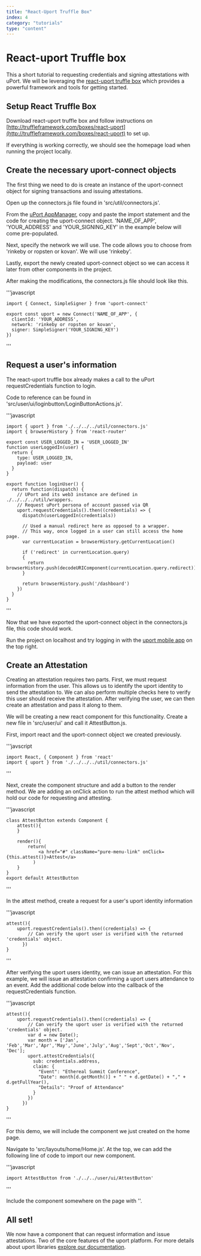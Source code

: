 ```yaml
---
title: "React-Uport Truffle Box"
index: 4
category: "tutorials"
type: "content"
---
```


# React-uport Truffle box

This a short tutorial to requesting credentials and signing attestations with uPort.  We will be leveraging the [react-uport truffle box](http://truffleframework.com/boxes/react-uport) which provides a powerful framework and tools for getting started.

## Setup React Truffle Box

Download react-uport truffle box and follow instructions on [http://truffleframework.com/boxes/react-uport](http://truffleframework.com/boxes/react-uport) to set up.

If everything is working correctly, we should see the homepage load when running the project locally.

## Create the necessary uport-connect objects

The first thing we need to do is create an instance of the uport-connect object for signing transactions and issuing attestations.

Open up the connectors.js file found in 'src/util/connectors.js'.

From the [uPort AppManager](https://appmanager.uport.me/), copy and paste the import statement and the code for creating the uport-connect object. 'NAME_OF_APP', 'YOUR_ADDRESS' and 'YOUR_SIGNING_KEY' in the example below will come pre-populated.

Next, specify the network we will use. The code allows you to choose from 'rinkeby or ropsten or kovan'. We will use 'rinkeby'.

Lastly, export the newly created uport-connect object so we can access it later from other components in the project.

After making the modifications, the connectors.js file should look like this.

'''javascript

    import { Connect, SimpleSigner } from 'uport-connect'

    export const uport = new Connect('NAME_OF_APP', {
      clientId: 'YOUR_ADDRESS',
      network: 'rinkeby or ropsten or kovan',
      signer: SimpleSigner('YOUR_SIGNING_KEY')
    })
'''

## Request a user's information

The react-uport truffle box already makes a call to the uPort requestCredentials function to login.

Code to reference can be found in 'src/user/ui/loginbutton/LoginButtonActions.js'.

'''javascript

    import { uport } from './../../../util/connectors.js'
    import { browserHistory } from 'react-router'

    export const USER_LOGGED_IN = 'USER_LOGGED_IN'
    function userLoggedIn(user) {
      return {
        type: USER_LOGGED_IN,
        payload: user
      }
    }

    export function loginUser() {
      return function(dispatch) {
        // UPort and its web3 instance are defined in ./../../../util/wrappers.
        // Request uPort persona of account passed via QR
        uport.requestCredentials().then((credentials) => {
          dispatch(userLoggedIn(credentials))

          // Used a manual redirect here as opposed to a wrapper.
          // This way, once logged in a user can still access the home page.
          var currentLocation = browserHistory.getCurrentLocation()

          if ('redirect' in currentLocation.query)
          {
            return browserHistory.push(decodeURIComponent(currentLocation.query.redirect))
          }

          return browserHistory.push('/dashboard')
        })
      }
    }

'''

Now that we have exported the uport-connect object in the connectors.js file, this code should work.

Run the project on localhost and try logging in with the [uport mobile app](https://developer.uport.me/clients#u-port-mobile-wallet) on the top right.

## Create an Attestation

Creating an attestation requires two parts. First, we must request information from the user. This allows us to identify the uport identity to send the attestation to. We can also perform multiple checks here to verify this user should receive the attestation. After verifying the user, we can then create an attestation and pass it along to them.

We will be creating a new react component for this functionality. Create a new file in 'src/user/ui' and call it AttestButton.js.

First, import react and the uport-connect object we created previously.

'''javscript

    import React, { Component } from 'react'
    import { uport } from './../../../util/connectors.js'
'''

Next, create the component structure and add a button to the render method. We are adding an onClick action to run the attest method which will hold our code for requesting and attesting.

'''javascript

    class AttestButton extends Component {
        attest(){
        }

        render(){
            return(
                <a href="#" className="pure-menu-link" onClick={this.attest()}>Attest</a>
              )
        }
    }
    export default AttestButton
'''

In the attest method, create a request for a user's uport identity information

'''javascript

    attest(){
        uport.requestCredentials().then((credentials) => {
            // Can verify the uport user is verified with the returned 'credentials' object.
          })
    }
'''

After verifying the uport users identity, we can issue an attestation. For this example, we will issue an attestation confirming a uport users attendance to an event. Add the additional code below into the callback of the requestCredentials function.

'''javascript

    attest(){
        uport.requestCredentials().then((credentials) => {
            // Can verify the uport user is verified with the returned 'credentials' object.
            var d = new Date();
            var month = ['Jan', 'Feb','Mar','Apr','May','June','July','Aug','Sept','Oct','Nov', 'Dec'];
            uport.attestCredentials({
              sub: credentials.address,
              claim: {
                "Event": "Ethereal Summit Conference",
                "Date": month[d.getMonth()] + " " + d.getDate() + "," + d.getFullYear(),
                "Details": "Proof of Attendance"
              }
            })
          })
    }
'''

For this demo, we will include the component we just created on the home page.

Navigate to 'src/layouts/home/Home.js'. At the top, we can add the following line of code to import our new component.

'''javascript

    import AttestButton from './../../user/ui/AttestButton'
'''

Include the component somewhere on the page with '<AttestButton/>'.

## All set!

We now have a component that can request information and issue attestations. Two of the core features of the uport platform. For more details about uport libraries [explore our documentation](https://developer.uport.me/gettingstarted).
